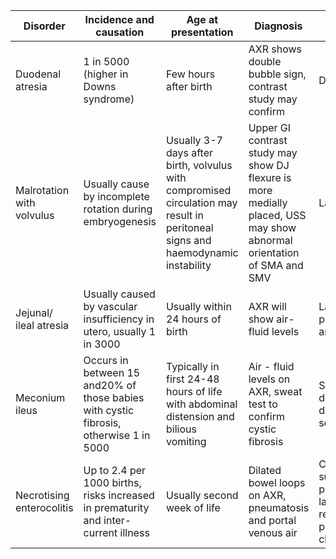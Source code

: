 

| **Disorder** | **Incidence and causation** | **Age at presentation** | **Diagnosis** | **Treatment** |
| --- | --- | --- | --- | --- |
| Duodenal atresia | 1 in 5000 (higher in Downs syndrome) | Few hours after birth | AXR shows double bubble sign, contrast study may confirm | Duodenoduodenostomy |
| Malrotation with volvulus | Usually cause by incomplete rotation during embryogenesis | Usually 3\-7 days after birth, volvulus with compromised circulation may result in peritoneal signs and haemodynamic instability | Upper GI contrast study may show DJ flexure is more medially placed, USS may show abnormal orientation of SMA and SMV | Ladd's procedure |
| Jejunal/ ileal atresia | Usually caused by vascular insufficiency in utero, usually 1 in 3000 | Usually within 24 hours of birth | AXR will show air\-fluid levels | Laparotomy with primary resection and anastomosis |
| Meconium ileus | Occurs in between 15 and20% of those babies with cystic fibrosis, otherwise 1 in 5000 | Typically in first 24\-48 hours of life with abdominal distension and bilious vomiting | Air \- fluid levels on AXR, sweat test to confirm cystic fibrosis | Surgical decompression, serosal damage may require segmental resection |
| Necrotising enterocolitis | Up to 2\.4 per 1000 births, risks increased in prematurity and inter\-current illness | Usually second week of life | Dilated bowel loops on AXR, pneumatosis and portal venous air | Conservative and supportive for non perforated cases, laparotomy and resection in cases of perforation of ongoing clinical deterioration |

